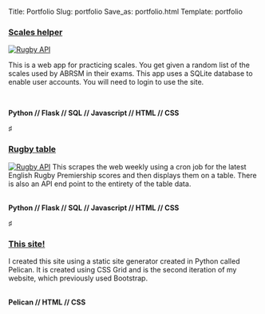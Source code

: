 Title: Portfolio
Slug: portfolio
Save_as: portfolio.html
Template: portfolio

### [Scales helper](https://scales.edthecoder.dev)

<a href="https://scales.edthecoder.dev"><img src="{static}/images/coming-soon-scales.png"
     alt="Rugby API"
     class="portfolio-image"
            /></a>

This is a web app for practicing scales. You get given a random list of the scales used
by ABRSM in their exams. This app uses a SQLite database to enable user accounts. You
will need to login to use the site.

<br>

__Python // Flask // SQL // Javascript // HTML // CSS__

<p class="article-divider">&#9839;</p>

### [Rugby table](https://rugby.edthecoder.dev)

<a href="https://rugby.edthecoder.dev"><img src="{static}/images/rugby.png" 
     alt="Rugby API" 
     class="portfolio-image"
            /></a>
This scrapes the web weekly using a cron job for the latest English Rugby Premiership
scores and then displays them on a table. There is also an API end point to the entirety
of the table data.  
<br>

__Python // Flask // SQL // Javascript // HTML // CSS__

<p class="article-divider">&#9839;</p>

### [This site!](https://edthecoder.dev)

I created this site using a static site generator created in Python called Pelican.
It is created using CSS Grid and is the second iteration of my website, which previously
used Bootstrap.  
<br>

__Pelican // HTML // CSS__